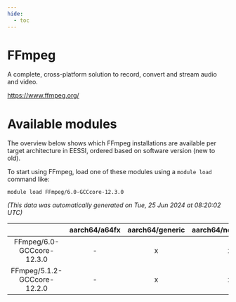 ```yaml
---
hide:
  - toc
---
```


FFmpeg
======


A complete, cross-platform solution to record, convert and stream audio and video.

https://www.ffmpeg.org/
# Available modules


The overview below shows which FFmpeg installations are available per target architecture in EESSI, ordered based on software version (new to old).

To start using FFmpeg, load one of these modules using a `module load` command like:

```shell
module load FFmpeg/6.0-GCCcore-12.3.0
```

*(This data was automatically generated on Tue, 25 Jun 2024 at 08:20:02 UTC)*  

| |aarch64/a64fx|aarch64/generic|aarch64/neoverse_n1|aarch64/neoverse_v1|x86_64/generic|x86_64/amd/zen2|x86_64/amd/zen3|x86_64/intel/haswell|x86_64/intel/skylake_avx512|
| :---: | :---: | :---: | :---: | :---: | :---: | :---: | :---: | :---: | :---: |
|FFmpeg/6.0-GCCcore-12.3.0|-|x|x|x|x|x|x|x|x|
|FFmpeg/5.1.2-GCCcore-12.2.0|-|x|x|x|x|x|x|x|x|
